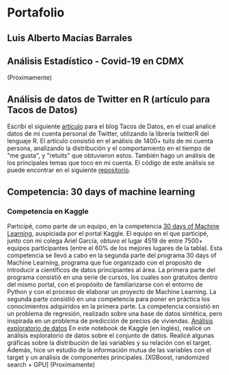 # Portafolio 
## Luis Alberto Macías Barrales

## Análisis Estadístico - Covid-19 en CDMX
(Próximamente)

## Análisis de datos de Twitter en R (artículo para Tacos de Datos)
Escribí el siguiente [artículo](https://medium.com/tacosdedatos/me-stalkee-en-twitter-usando-r-y-esto-fue-lo-que-descubr%C3%AD-845738f32922) para el blog Tacos de Datos, en el cual analicé datos de mi cuenta personal de Twitter, utilizando la librería twitterR del lenguaje R. El artículo consistió en el análisis de 1400+ tuits de mi cuenta persona, analizando la distribución y el comportamiento en el tiempo de "me gusta", y "retuits" que obtuvieron estos. También hago un análisis de los principales temas que toco en mi cuenta. El código de este análisis se puede encontrar en el siguiente [repositorio](https://github.com/albert2828/twitter_stalk).

## Competencia: 30 days of machine learning
### Competencia en Kaggle
Participé, como parte de un equipo, en la competencia [30 days of Machine Learning](https://www.kaggle.com/c/30-days-of-ml), auspiciada por el portal Kaggle. El equipo en el que participé, junto con mi colega Ariel García, obtuvo el lugar 4519 de entre 7500+ equipos participantes (entre el 60% de los mejores lugares de la tabla).
Esta competencia se llevó a cabo en la segunda parte del programa 30 days of Machine Learning, programa que fue organizado con el proposito de introducir a científicos de datos principiantes al área. La primera parte del programa consistió en una serie de cursos, los cuales son gratuitos dentro del mismo portal, con el propósito de familiarizarse con el entorno de Python y con el proceso de elaborar un proyecto de Machine Learning. La segunda parte consistió en una competencia para poner en práctica los conocimientos adquiridos en la primera parte. La competencia consistió en un problema de regresión, realizado sobre una base de datos sintética, pero inspirada en un problema de predicción de precios de viviendas. 
[Análisis exploratorio de datos](https://www.kaggle.com/alberth95/eda-mutual-information-pca)
En este notebook de Kaggle (en inglés), realicé un análisis exploratorio de datos sobre el conjunto de datos. Realicé algunas gráficas sobre la distribución de las variables y su relación con el target. Además, hice un estudio de la información mutua de las variables con el target y un análisis de componentes principales. 
[XGBoost, randomized search + GPU] 
(Proximamente)
